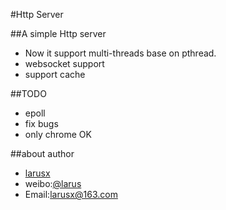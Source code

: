#Http Server

##A simple Http server
*	Now it support multi-threads base on pthread.	
*	websocket support
* support cache

##TODO
* epoll 
* fix bugs
* only chrome OK

##about author
* [larusx](http://posix.sinaapp.com)
* weibo:[@larus](http://weibo.com/larus)
* Email:larusx@163.com
